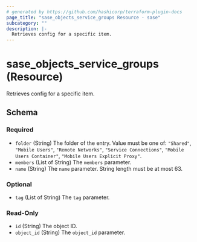 ```yaml
---
# generated by https://github.com/hashicorp/terraform-plugin-docs
page_title: "sase_objects_service_groups Resource - sase"
subcategory: ""
description: |-
  Retrieves config for a specific item.
---
```


# sase_objects_service_groups (Resource)

Retrieves config for a specific item.



<!-- schema generated by tfplugindocs -->
## Schema

### Required

- `folder` (String) The folder of the entry. Value must be one of: `"Shared"`, `"Mobile Users"`, `"Remote Networks"`, `"Service Connections"`, `"Mobile Users Container"`, `"Mobile Users Explicit Proxy"`.
- `members` (List of String) The `members` parameter.
- `name` (String) The `name` parameter. String length must be at most 63.

### Optional

- `tag` (List of String) The `tag` parameter.

### Read-Only

- `id` (String) The object ID.
- `object_id` (String) The `object_id` parameter.


